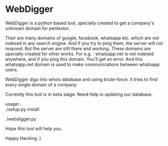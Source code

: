 # WebDigger
WebDigger is a python based tool, specially created to get a company's unknown domain for pentestor.

Their are many domains of google, facebook, whatsapp etc. which are not indexed in any search engine. And if you try to ping them, the server will not respond.
But the server are still there and working. These domains are specially created for other works.
For e.g. : whatsapp.net is not indexed anywhere, and if you ping this domain. You'll get an error.
And this whatsapp.net domain is used to make communications between whatsapp users.

WebDigger digs into whois database and using brute-force. It tries to find every single domain of a company.


Currently this tool is in beta stage. Need help in updating our database.

usage:-  
./setup.py install

./webdigger.py

Hope this tool will help you. 

Happy Hacking :)
